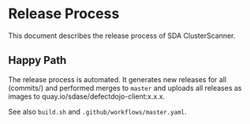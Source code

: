 # Release Process

This document describes the release process of SDA ClusterScanner.

## Happy Path
The release process is automated.
It generates new releases for all (commits/) and performed merges to `master` and uploads all releases as images to quay.io/sdase/defectdojo-client:x.x.x.

See also `build.sh` and `.github/workflows/master.yaml`.
